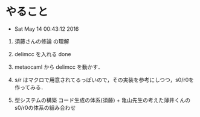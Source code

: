 # やること
* Sat May 14 00:43:12 2016

1. 須藤さんの修論 の理解

1. delimcc を入れる done
1. metaocaml から delimcc を動かす．
1. s/r はマクロで用意されてるっぽいので，その実装を参考にしつつ，s0/r0を作ってみる．

1.  型システムの構築
    コード生成の体系(須藤) + 亀山先生の考えた薄井くんのs0/r0の体系の組み合わせ
